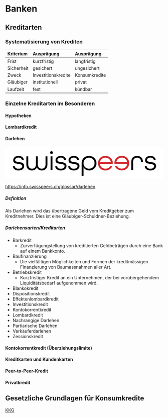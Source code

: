 # Banken

## Kreditarten

### Systematisierung von Krediten

| Kriterium | Ausprägung | Ausprägung |
| :-------- | :--------- | :--------- |
| Frist     | kurzfristig | langfristig |
| Sicherheit | gesichert | ungesichert |
| Zweck | Investitionskredite | Konsumkredite |
| Gläubiger | institutionell | privat | 
| Laufzeit | fest | kündbar |

### Einzelne Kreditarten im Besonderen

#### Hypotheken

#### Lombardkredit

#### Darlehen

![Swisspeer](/docs/230904/Swisspeers%20Logo.jpg)

https://info.swisspeers.ch/glossar/darlehen

##### Definition

Als Darlehen wird das übertragene Geld vom Kreditgeber zum Kreditnehmer. Dies ist eine Gläubiger-Schuldner-Beziehung.

##### Darlehensarten/Kreditarten

- Barkredit
    - Zurverfügungstellung von kreditierten Geldbeträgen durch eine Bank auf einem Bankkonto.
- Baufinanzierung
    - Die vielfältigen Möglichkeiten und Formen der kreditmässigen Finanzierung von Baumassnahmen aller Art.
- Betriebskredit
    - Kurzfristiger Kredit an ein Unternehmen, der bei vorübergehendem Liquiditätsbedarf aufgenommen wird.
- Blankokredit
- Dispositionskredit
- Effektenlombardkredit
- Investitionskredit
- Kontokorrentkredit
- Lombardkredit
- Nachrangige Darlehen
- Partiarische Darlehen
- Verkäuferdarlehen
- Zessionskredit

#### Kontokorrentkredit (Überziehungslimite)

#### Kreditkarten und Kundenkarten

#### Peer-to-Peer-Kredit

#### Privatkredit

## Gesetzliche Grundlagen für Konsumkredite

[KKG](https://www.fedlex.admin.ch/eli/cc/2002/593/de)
